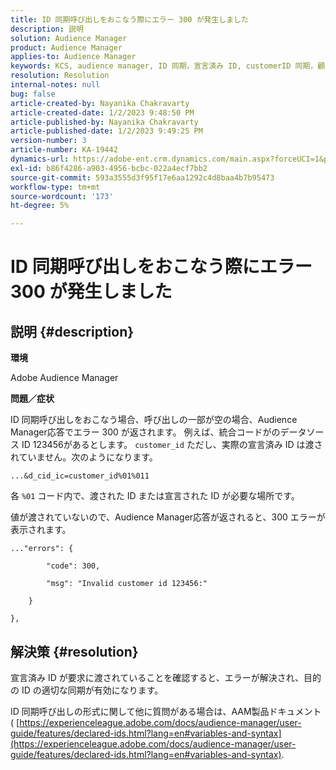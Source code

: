 ```yaml
---
title: ID 同期呼び出しをおこなう際にエラー 300 が発生しました
description: 説明
solution: Audience Manager
product: Audience Manager
applies-to: Audience Manager
keywords: KCS, audience manager, ID 同期，宣言済み ID, customerID 同期，顧客 ID，オンライン同期
resolution: Resolution
internal-notes: null
bug: false
article-created-by: Nayanika Chakravarty
article-created-date: 1/2/2023 9:48:50 PM
article-published-by: Nayanika Chakravarty
article-published-date: 1/2/2023 9:49:25 PM
version-number: 3
article-number: KA-19442
dynamics-url: https://adobe-ent.crm.dynamics.com/main.aspx?forceUCI=1&pagetype=entityrecord&etn=knowledgearticle&id=a715aa3d-e78a-ed11-81ac-6045bd006c82
exl-id: b86f4286-a903-4956-bcbc-022a4ecf7bb2
source-git-commit: 593a3555d3f95f17e6aa1292c4d8baa4b7b95473
workflow-type: tm+mt
source-wordcount: '173'
ht-degree: 5%

---
```


# ID 同期呼び出しをおこなう際にエラー 300 が発生しました

## 説明 {#description}


<b>環境</b>

Adobe Audience Manager

<b>問題／症状</b>

ID 同期呼び出しをおこなう場合、呼び出しの一部が空の場合、Audience Manager応答でエラー 300 が返されます。 例えば、統合コードがのデータソース ID 123456があるとします。 `customer_id` ただし、実際の宣言済み ID は渡されていません。次のようになります。

`...&d_cid_ic=customer_id%01%011`

各 `%01` コード内で、渡された ID または宣言された ID が必要な場所です。

値が渡されていないので、Audience Manager応答が返されると、300 エラーが表示されます。




```
..."errors": {

        "code": 300,

        "msg": "Invalid customer id 123456:"

    }

},
```





## 解決策 {#resolution}


宣言済み ID が要求に渡されていることを確認すると、エラーが解決され、目的の ID の適切な同期が有効になります。

ID 同期呼び出しの形式に関して他に質問がある場合は、AAM製品ドキュメント ( [https://experienceleague.adobe.com/docs/audience-manager/user-guide/features/declared-ids.html?lang=en#variables-and-syntax](https://experienceleague.adobe.com/docs/audience-manager/user-guide/features/declared-ids.html?lang=en#variables-and-syntax).

